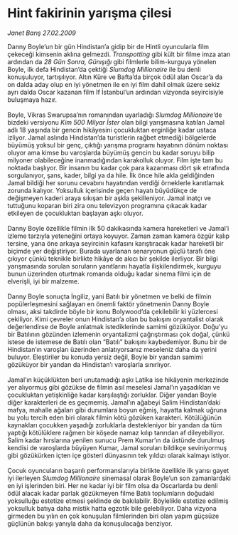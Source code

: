 # Hint fakirinin yarışma çilesi

*Janet Barış 27.02.2009*

<div class="taraf_structure_2col_1zq">
<div class="margen_n">



 <p>Danny Boyle’un bir gün Hindistan’a gidip bir de Hintli oyuncularla film çekeceği kimsenin aklına gelmezdi. <i>Transpotting</i> gibi kült bir filme imza atan ardından da <i>28 Gün Sonra, Günışığı</i> gibi filmlerle bilim-kurguya yönelen Boyle, ilk defa Hindistan’da çektiği <i>Slumdog Millionaire</i> ile bu denli konuşuluyor, tartışılıyor. Altın Küre ve Bafta’da birçok ödül alan Oscar’a da on dalda aday olup en iyi yönetmen ile en iyi film dahil olmak üzere sekiz ayrı dalda Oscar kazanan film If İstanbul’un ardından vizyonda seyircisiyle buluşmaya hazır. <br/><br/>Boyle, Vikras Swarupsa’nın romanından uyarladığı <i>Slumdog Millionaire</i>’de bizdeki versiyonu <i>Kim 500 Milyar İster</i> olan bilgi yarışmasına katılan Jamal adlı 18 yaşında bir gencin hikâyesini çocukluktan erginliğe kadar ustaca izliyor. Jamal aslında Hindistan’da turistlerin rağbet etmediği bölgelerde büyümüş yoksul bir genç, çıktığı yarışma programı hayatının dönüm noktası oluyor ama kimse bu varoşlarda büyümüş gencin bu kadar soruyu bilip milyoner olabileceğine inanmadığından karakolluk oluyor. Film işte tam bu noktada başlıyor. Bir insanın bu kadar çok para kazanması dört şık etrafında sorgulanıyor, şans, kader, bilgi ya da hile. İlk önce hile akla geldiğinden Jamal bildiği her sorunu cevabını hayatından verdiği örneklerle kanıtlamak zorunda kalıyor. Yoksulluk içerisinde geçen hayatı büyüdükçe de değişmeyen kaderi araya sıkışan bir aşkla şekilleniyor. Jamal inatçı ve tuttuğunu koparan biri zira onu televizyon programına çıkacak kadar etkileyen de çocukluktan başlayan aşkı oluyor. <br/><br/>Danny Boyle özellikle filmin ilk 50 dakikasında kamera hareketleri ve Jamal’i izleme tarzıyla yeteneğini ortaya koyuyor. Zaman zaman kamera özgür kalıp tersine, yana öne arkaya seyircinin kafasını karıştıracak kadar hareketli bir biçimde yer değiştiriyor. Burada uyarlanan senaryonun güçlü tarafı öne çıkıyor çünkü teknikle birlikte hikâye de akıcı bir şekilde ilerliyor. Bir bilgi yarışmasında sorulan soruların yanıtlarını hayatla ilişkilendirmek, kurguyu bunun üzerinden oturtmak romanda olduğu kadar sinema filmi için de elverişli, iyi bir malzeme. <br/><br/>Danny Boyle sonuçta İngiliz, yani Batılı bir yönetmen ve belki de filmin popülerleşmesini sağlayan en önemli faktör yönetmenin Danny Boyle olması, aksi takdirde böyle bir konu Bolywood’da çekilebilir ki yüzlercesi çekiliyor. Kimi çevreler onun Hindistan’a olan bu bakışını oryantalist olarak değerlendirse de Boyle anlatmak istediklerinde samimi gözüküyor. Doğu’yu bir Batılının gözünden izlemenin oryantalizmi çağrıştırması çok doğal, çünkü istese de istemese de Batılı olan “Batılı” bakışını kaybedemiyor. Bunu bir de Hindistan’ın varoşları üzerinden anlatıyorsanız meseleniz daha da yerini buluyor. Eleştiriler bu konuda yersiz değil, Boyle bir yandan samimi gözüküyor bir yandan da Hindistan’ı varoşlarla sınırlıyor. <br/><br/>Jamal’ın küçüklükten beri unutamadığı aşkı Latika ise hikâyenin merkezinde yer alıyormuş gibi gözükse de filmin asıl meselesi Jamal’ın yaşadıkları ve çocukluktan yetişkinliğe kadar karşılaştığı zorluklar. Diğer yandan Boyle diğer karakterleri de es geçmemiş. Jamal’ın ağabeyi Salim Hindistan’daki mafya, mahalle ağaları gibi durumlara boyun eğmiş, hayatta kalmak uğruna bu yolu tercih eden biri olarak filmin kötü gözüken karakteri. Kötülüğünün kaynakları çocukken yaşadığı zorluklarla destekleniyor bir yandan da tüm yaptığı kötülüklere rağmen bir köşede namaz kılıp tanrıdan af dileyebiliyor. Salim kadar hırslarına yenilen sunucu Prem Kumar’ın da üstünde durulmuş kendisi de varoşlarda büyüyen Kumar, Jamal soruları bildikçe seviniyormuş gibi gözükürken içten içe gösteri dünyasının tek yıldızı olarak kalmayı istiyor. <br/><br/>Çocuk oyuncuların başarılı performanslarıyla birlikte özellikle ilk yarısı gayet iyi ilerleyen <i>Slumdog Millionaire</i> sinemasal olarak Boyle’un son zamanlardaki en iyi işlerinden biri. Her ne kadar iyi bir film olsa da Oscarlarda bu denli ödül alacak kadar parlak gözükmeyen filme Batılı toplumların doğudaki yoksulluğu estetize etmesi şeklinde de bakılabilir. Böylelikle estetize edilmiş yoksulluk batıya daha mistik hatta egzotik bile gelebiliyor. Daha vizyona girmeden bu yılın en çok konuşulan filmlerinden biri olan yapım güçsüze güçlünün bakışı yanıyla daha da konuşulacağa benziyor.</p>

<br/>


<div id="taraf_not">
</div>

</div>


</div>
